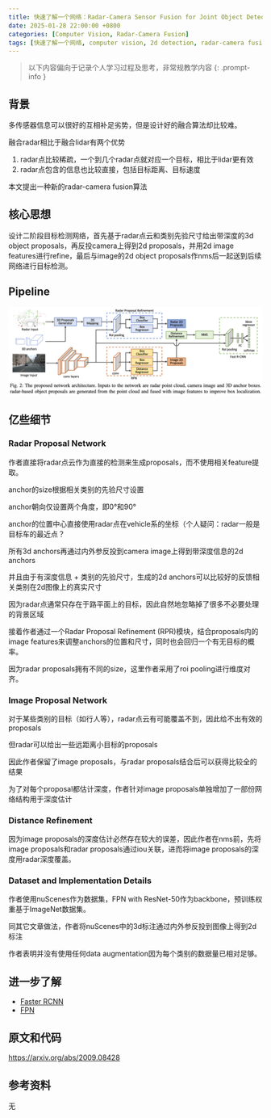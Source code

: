 ```yaml
---
title: 快速了解一个网络：Radar-Camera Sensor Fusion for Joint Object Detection and Distance Estimation in Autonomous Vehicles
date: 2025-01-28 22:00:00 +0800
categories: [Computer Vision, Radar-Camera Fusion]
tags: [快速了解一个网络, computer vision, 2d detection, radar-camera fusion]
---
```


> 以下内容偏向于记录个人学习过程及思考，非常规教学内容
{: .prompt-info }

## 背景

多传感器信息可以很好的互相补足劣势，但是设计好的融合算法却比较难。

融合radar相比于融合lidar有两个优势

1. radar点比较稀疏，一个到几个radar点就对应一个目标，相比于lidar更有效
2. radar点包含的信息也比较直接，包括目标距离、目标速度

本文提出一种新的radar-camera fusion算法

## 核心思想

设计二阶段目标检测网络，首先基于radar点云和类别先验尺寸给出带深度的3d object proposals，再反投camera上得到2d proposals，并用2d image features进行refine，最后与image的2d object proposals作nms后一起送到后续网络进行目标检测。

## Pipeline

![radar-camera-sensor-fusion-pipeline](assets/img/radar-camera-sensor-fusion-pipeline.png)

## 亿些细节

### Radar Proposal Network

作者直接将radar点云作为直接的检测来生成proposals，而不使用相关feature提取。

anchor的size根据相关类别的先验尺寸设置

anchor朝向仅设置两个角度，即0°和90°

anchor的位置中心直接使用radar点在vehicle系的坐标（个人疑问：radar一般是目标车的最近点？

所有3d anchors再通过内外参反投到camera image上得到带深度信息的2d anchors

并且由于有深度信息 + 类别的先验尺寸，生成的2d anchors可以比较好的反馈相关类别在2d图像上的真实尺寸

因为radar点通常只存在于路平面上的目标，因此自然地忽略掉了很多不必要处理的背景区域

接着作者通过一个Radar Proposal Refinement (RPR)模块，结合proposals内的image features来调整anchors的位置和尺寸，同时也会回归一个有无目标的概率。

因为radar proposals拥有不同的size，这里作者采用了roi pooling进行维度对齐。

### Image Proposal Network

对于某些类别的目标（如行人等），radar点云有可能覆盖不到，因此给不出有效的proposals

但radar可以给出一些远距离小目标的proposals

因此作者保留了image proposals，与radar proposals结合后可以获得比较全的结果

为了对每个proposal都估计深度，作者针对image proposals单独增加了一部份网络结构用于深度估计

### Distance Refinement

因为image proposals的深度估计必然存在较大的误差，因此作者在nms前，先将image proposals和radar proposals通过iou关联，进而将image proposals的深度用radar深度覆盖。

### Dataset and Implementation Details

作者使用nuScenes作为数据集，FPN with ResNet-50作为backbone，预训练权重基于ImageNet数据集。

同其它文章做法，作者将nuScenes中的3d标注通过内外参反投到图像上得到2d标注

作者表明并没有使用任何data augmentation因为每个类别的数据量已相对足够。

## 进一步了解

- [Faster RCNN](https://yinghao.info/posts/faster-rcnn/)
- [FPN](https://yinghao.info/posts/fpn/)

## 原文和代码

<https://arxiv.org/abs/2009.08428>

## 参考资料

无